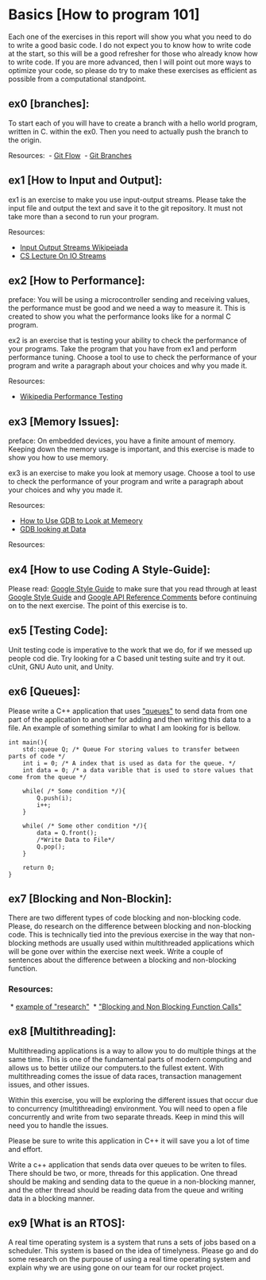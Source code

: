 # Basics [How to program 101]

Each one of the exercises in this report will show you what you need to do to write a good basic code. I do not expect you to know how to write code at the start, so this will be a good refresher for those who already know how to write code. If you are more advanced, then I will point out more ways to optimize your code, so please do try to make these exercises as efficient as possible from a computational standpoint.

## ex0 [branches]:

To start each of you will have to create a branch with a hello world program, written in C. within the ex0. Then you need to actually push the branch to the origin.

Resources:
 - [Git Flow](https://www.atlassian.com/git/tutorials/comparing-workflows/gitflow-workflow)
 - [Git Branches](https://git-scm.com/book/en/v1/Git-Branching-What-a-Branch-Is)
## ex1 [How to Input and Output]:

ex1 is an exercise to make you use input-output streams. Please take the input file and output the text and save it to the git repository. It must not take more than a second to run your program.

Resources:

- [Input Output Streams Wikipeiada](<https://en.wikipedia.org/wiki/Input/output_(C%2B%2B)>)
- [CS Lecture On IO Streams](https://courses.cs.vt.edu/cs1044/Notes/C04.IO.pdf)

## ex2 [How to Performance]:

preface: You will be using a microcontroller sending and receiving values, the performance must be good and we need a way to measure it. This is created to show you what the performance looks like for a normal C program.

ex2 is an exercise that is testing your ability to check the performance of your programs. Take the program that you have from ex1 and perform performance tuning. Choose a tool to use to check the performance of your program and write a paragraph about your choices and why you made it.

Resources:

- [Wikipedia Performance Testing](https://en.wikipedia.org/wiki/Software_performance_testing)

## ex3 [Memory Issues]:

preface: On embedded devices, you have a finite amount of memory. Keeping down the memory usage is important, and this exercise is made to show you how to use memory.

ex3 is an exercise to make you look at memory usage. Choose a tool to use to check the performance of your program and write a paragraph about your choices and why you made it.

Resources:

- [How to Use GDB to Look at Memeory](https://sourceware.org/gdb/onlinedocs/gdb/Memory.html)
- [GDB looking at Data](ftp://ftp.gnu.org/old-gnu/Manuals/gdb/html_chapter/gdb_9.html)

Resources:
## ex4 [How to use Coding A Style-Guide]:

Please read: [Google Style Guide](https://developers.google.com/style) to make sure that you read through at least [Google Style Guide](https://developers.google.com/style/highlights) and [Google API Reference Comments](https://developers.google.com/style/api-reference-comments) before continuing on to the next exercise. The point of this exercise is to.

## ex5 [Testing Code]:

Unit testing code is imperative to the work that we do, for if we messed up people cod die. Try looking for a C based unit testing suite and try it out. cUnit, GNU Auto unit, and Unity.

## ex6 [Queues]:

Please write a C++ application that uses ["queues"](https://en.cppreference.com/w/cpp/container/queue) to send data from one part of the application to another for adding and then writing this data to a file. An example of something similar to what I am looking for is bellow.


```
int main(){
    std::queue Q; /* Queue For storing values to transfer between parts of code */
    int i = 0; /* A index that is used as data for the queue. */
    int data = 0; /* a data varible that is used to store values that come from the queue */

    while( /* Some condition */){
        Q.push(i);
        i++;
    }

    while( /* Some other condition */){
        data = Q.front();
        /*Write Data to File*/
        Q.pop();
    }

    return 0;
}
```

## ex7 [Blocking and Non-Blockin]:

There are two different types of code blocking and non-blocking code. Please, do research on the difference between blocking and non-blocking code. This is technically tied into the previous exercise in the way that non-blocking methods are usually used within multithreaded applications which will be gone over within the exercise next week. Write a couple of sentences about the difference between a blocking and non-blocking function.

### Resources:
 * [example of "research"](https://stackoverflow.com/questions/34119315/non-blocking-programming-in-c-for-beginner)
 * ["Blocking and Non Blocking Function Calls"](https://saimulticorecomputing.wordpress.com/2014/06/25/blocking-and-non-blocking-function-calls/)

## ex8 [Multithreading]:

Multithreading applications is a way to allow you to do multiple things at the same time. This is one of the fundamental parts of modern computing and allows us to better utilize our computers.to the fullest extent. With multithreading comes the issue of data races, transaction management issues, and other issues.

Within this exercise, you will be exploring the different issues that occur due to concurrency (multithreading) environment. You will need to open a file concurrently and write from two separate threads. Keep in mind this will need you to handle the issues.

Please be sure to write this application in C++ it will save you a lot of time and effort.

Write a c++ application that sends data over queues to be writen to files. There should be two, or more, threads for this application. One thread should be making and sending data to the queue in a non-blocking manner, and the other thread should be reading data from the queue and writing data in a blocking manner.

## ex9 [What is an RTOS]:

A real time operating system is a system that runs a sets of jobs based on a scheduler. This system is based on the idea of timelyness. Please go and do some research on the purpouse of using a real time operating system and explain why we are using gone on our team for our rocket project.
